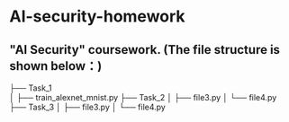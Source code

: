 # AI-security-homework
## "AI Security" coursework. (The file structure is shown below：)
├── Task_1      
│   ├── train_alexnet_mnist.py
├── Task_2
│   ├── file3.py
│   └── file4.py
├── Task_3
│   ├── file3.py
│   └── file4.py
